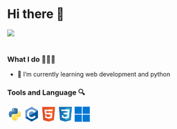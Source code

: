 # Hi there 👋

<!--
**Simone-77/Simone-77** is a ✨ _special_ ✨ repository because its `README.md` (this file) appears on your GitHub profile.

Here are some ideas to get you started:
- 🔭 I’m currently working on ...
- 🌱 I’m currently learning ...
- 👯 I’m looking to collaborate on ...
- 🤔 I’m looking for help with ...
- 💬 Ask me about ...
- 📫 How to reach me: ...
- 😄 Pronouns: ...
- ⚡ Fun fact: ...
-->
      
 <div>
  <img src="https://media.giphy.com/media/kXixecGzl2gBlpO4SQ/giphy.gif" width="150"/>
</div>

<br>

### What I do 👨🏻‍💻
  - 📖 I’m currently learning web development and python

### Tools and Language 🔍
   <div>
   <img src="https://github.com/devicons/devicon/blob/master/icons/python/python-original.svg" width="35"/>
   <img src="https://github.com/devicons/devicon/blob/master/icons/c/c-original.svg" width="35"/>
   <img src="https://github.com/devicons/devicon/blob/master/icons/html5/html5-original.svg" width="35"/>
   <img src="https://github.com/devicons/devicon/blob/master/icons/css3/css3-original.svg" width="35"/>
   <img src="https://github.com/devicons/devicon/blob/master/icons/windows11/windows11-original.svg" width="35"/>
 </div>

<br>
